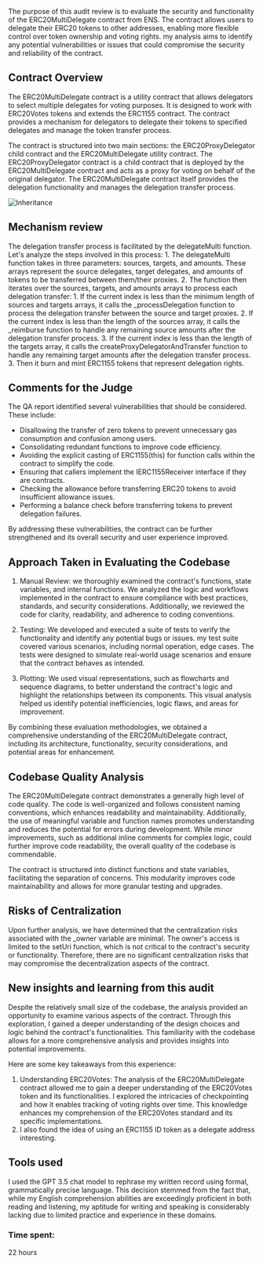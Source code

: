 The purpose of this audit review is to evaluate the security and functionality of the ERC20MultiDelegate contract from ENS. The contract allows users to delegate their ERC20 tokens to other addresses, enabling more flexible control over token ownership and voting rights. my analysis aims to identify any potential vulnerabilities or issues that could compromise the security and reliability of the contract.

## Contract Overview

The ERC20MultiDelegate contract is a utility contract that allows delegators to select multiple delegates for voting purposes. It is designed to work with ERC20Votes tokens and extends the ERC1155 contract. The contract provides a mechanism for delegators to delegate their tokens to specified delegates and manage the token transfer process.

The contract is structured into two main sections: the ERC20ProxyDelegator child contract and the ERC20MultiDelegate utility contract. The ERC20ProxyDelegator contract is a child contract that is deployed by the ERC20MultiDelegate contract and acts as a proxy for voting on behalf of the original delegator. The ERC20MultiDelegate contract itself provides the delegation functionality and manages the delegation transfer process.

![Inheritance](https://github.com/PFAhard/images-for-analysis/assets/50257230/dcf7e163-3581-46da-96d3-9fa49d4baab5)

## Mechanism review

The delegation transfer process is facilitated by the delegateMulti function. Let's analyze the steps involved in this process:
    1. The delegateMulti function takes in three parameters: sources, targets, and amounts. These arrays represent the source delegates, target delegates, and amounts of tokens to be transferred between them/their proxies.
    2. The function then iterates over the sources, targets, and amounts arrays to process each delegation transfer:
       1. If the current index is less than the minimum length of sources and targets arrays, it calls the _processDelegation function to process the delegation transfer between the source and target proxies.
       2. If the current index is less than the length of the sources array, it calls the _reimburse function to handle any remaining source amounts after the delegation transfer process.
       3. If the current index is less than the length of the targets array, it calls the createProxyDelegatorAndTransfer function to handle any remaining target amounts after the delegation transfer process.
    3. Then it burn and mint ERC1155 tokens that represent delegation rights.

## Comments for the Judge

The QA report identified several vulnerabilities that should be considered. These include:
- Disallowing the transfer of zero tokens to prevent unnecessary gas consumption and confusion among users.
- Consolidating redundant functions to improve code efficiency.
- Avoiding the explicit casting of ERC1155(this) for function calls within the contract to simplify the code.
- Ensuring that callers implement the IERC1155Receiver interface if they are contracts.
- Checking the allowance before transferring ERC20 tokens to avoid insufficient allowance issues.
- Performing a balance check before transferring tokens to prevent delegation failures.

By addressing these vulnerabilities, the contract can be further strengthened and its overall security and user experience improved.

## Approach Taken in Evaluating the Codebase

1. Manual Review: we thoroughly examined the contract's functions, state variables, and internal functions. We analyzed the logic and workflows implemented in the contract to ensure compliance with best practices, standards, and security considerations. Additionally, we reviewed the code for clarity, readability, and adherence to coding conventions.
   
2. Testing: We developed and executed a suite of tests to verify the functionality and identify any potential bugs or issues. my test suite covered various scenarios, including normal operation, edge cases. The tests were designed to simulate real-world usage scenarios and ensure that the contract behaves as intended.
   
3. Plotting: We used visual representations, such as flowcharts and sequence diagrams, to better understand the contract's logic and highlight the relationships between its components. This visual analysis helped us identify potential inefficiencies, logic flaws, and areas for improvement.

By combining these evaluation methodologies, we obtained a comprehensive understanding of the ERC20MultiDelegate contract, including its architecture, functionality, security considerations, and potential areas for enhancement.

## Codebase Quality Analysis

The ERC20MultiDelegate contract demonstrates a generally high level of code quality. The code is well-organized and follows consistent naming conventions, which enhances readability and maintainability. Additionally, the use of meaningful variable and function names promotes understanding and reduces the potential for errors during development. While minor improvements, such as additional inline comments for complex logic, could further improve code readability, the overall quality of the codebase is commendable.

The contract is structured into distinct functions and state variables, facilitating the separation of concerns. This modularity improves code maintainability and allows for more granular testing and upgrades.

## Risks of Centralization

Upon further analysis, we have determined that the centralization risks associated with the _owner variable are minimal. The owner's access is limited to the setUri function, which is not critical to the contract's security or functionality. Therefore, there are no significant centralization risks that may compromise the decentralization aspects of the contract.

## New insights and learning from this audit

Despite the relatively small size of the codebase, the analysis provided an opportunity to examine various aspects of the contract. Through this exploration, I gained a deeper understanding of the design choices and logic behind the contract's functionalities. This familiarity with the codebase allows for a more comprehensive analysis and provides insights into potential improvements.

Here are some key takeaways from this experience:

1. Understanding ERC20Votes: The analysis of the ERC20MultiDelegate contract allowed me to gain a deeper understanding of the ERC20Votes token and its functionalities. I explored the intricacies of checkpointing and how it enables tracking of voting rights over time. This knowledge enhances my comprehension of the ERC20Votes standard and its specific implementations.
2. I also found the idea of using an ERC1155 ID token as a delegate address interesting.

## Tools used

I used the GPT 3.5 chat model to rephrase my written record using formal, grammatically precise language. This decision stemmed from the fact that, while my English comprehension abilities are exceedingly proficient in both reading and listening, my aptitude for writing and speaking is considerably lacking due to limited practice and experience in these domains.

### Time spent:
22 hours
